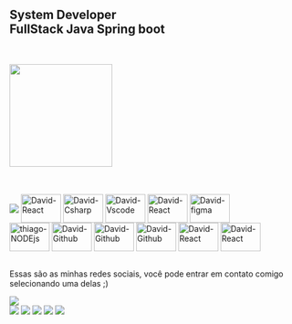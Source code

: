 <h2 >System Developer<br>
FullStack Java Spring boot </h2>

<br>

<a href="https://github.com/vasconcelos-thiago"><img height="180em" src="https://github-readme-stats.vercel.app/api?username=vasconcelos-thiago&show_icons=true&theme=chartreuse-dark&include_all_commits=true&count_private=true"/></a>
  

<br>


<div style="display: inline_block"><br>
<img align= "center" src= "https://res.cloudinary.com/practicaldev/image/fetch/s--ytlCYKyP--/c_limit,f_auto,fl_progressive,q_40,w_60/https://dev-to-uploads.s3.amazonaws.com/uploads/badge/badge_image/22/git-sticker.png"/>
   
  <img align="center" alt="David-React" height="50" width="70" src="https://cdn.jsdelivr.net/gh/devicons/devicon/icons/linux/linux-original.svg" />
  <img align="center" alt="David-Csharp" height="50" width="70" src="https://cdn.jsdelivr.net/gh/devicons/devicon/icons/github/github-original-wordmark.svg" />
  <img align="center" alt="David-Vscode" height="50" width="70" src="https://cdn.jsdelivr.net/gh/devicons/devicon/icons/vscode/vscode-original.svg" />
          
          
  <img align="center" alt="David-React" height="50" width="70" src="https://cdn.jsdelivr.net/gh/devicons/devicon/icons/docker/docker-original-wordmark.svg" />
  
  
<img align="center" alt="David-figma" height="50" width="70" src="https://cdn.jsdelivr.net/gh/devicons/devicon/icons/java/java-original-wordmark.svg" />
          
  
  <br>
  
  
  <img align="center" alt="thiago-NODEjs" height="50" width="70" src="https://cdn.jsdelivr.net/gh/devicons/devicon/icons/nodejs/nodejs-original-wordmark.svg" />
  <img align="center" alt="David-Github" height="50" width="70" src="https://cdn.jsdelivr.net/gh/devicons/devicon/icons/javascript/javascript-original.svg" />
  
  <img align="center" alt="David-Github" height="50" width="70" src="https://cdn.jsdelivr.net/gh/devicons/devicon/icons/html5/html5-original-wordmark.svg" />
  
<img align="center" alt="David-Github" height="50" width="70" src="https://cdn.jsdelivr.net/gh/devicons/devicon/icons/css3/css3-original-wordmark.svg" />
  
  <img align="center" alt="David-React" height="50" width="70" src="https://cdn.jsdelivr.net/gh/devicons/devicon/icons/spring/spring-original-wordmark.svg" />
  
  <img align="center" alt="David-React" height="50" width="70" src="https://cdn.jsdelivr.net/gh/devicons/devicon/icons/intellij/intellij-original-wordmark.svg" />
  
  
  <br>
</div>
<br>
<p aling="center" font-size="20" > Essas são as minhas redes sociais, você pode entrar em contato comigo selecionando uma delas ;) </p>
  <div>
<a href="http://twitter.com/ThiagoFx00/#" target="_blank"> <img src="https://img.shields.io/twitter/follow/ThiagoFx00?style=social"></a>
<br><a href="http://instagram.com/otherthiago" target="_blank"><img src="https://img.shields.io/badge/-Instagram-%23E4405F?style=for-the-badge&logo=instagram&logoColor=white" ></a>
<a href="mailto:vasconcelosthx@gmail.com" target="_blank"><img src="https://img.shields.io/badge/-Gmail-%23333?style=for-the-badge&logo=gmail&logoColor=white"></a>
<a href="http://www.linkedin.com/in/thiago-vasconcelos-a4634a217/" target="_blank"><img src="https://img.shields.io/badge/-LinkedIn-%230077B5?style=for-the-badge&logo=linkedin&logoColor=white"></a>     
<a href="http://www.twitch.tv/#" target="_blank"><img src="https://img.shields.io/badge/Twitch-9146FF?style=for-the-badge&logo=twitch&logoColor=white"></a>
<a href="http://discord.gg/#" target="_blank"><img src="https://img.shields.io/badge/Discord-7289DA?style=for-the-badge&logo=discord&logoColor=white"> </a> 
  </div>
